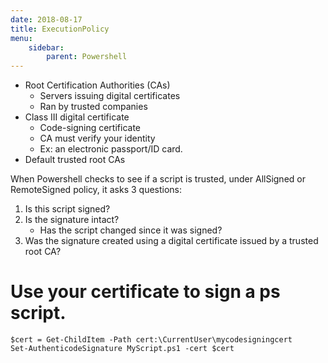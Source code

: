 ```yaml
---
date: 2018-08-17
title: ExecutionPolicy
menu:
    sidebar:
        parent: Powershell
---
```



- Root Certification Authorities (CAs)
    + Servers issuing digital certificates
    + Ran by trusted companies
- Class III digital certificate
    + Code-signing certificate
    + CA must verify your identity
    + Ex: an electronic passport/ID card.
- Default trusted root CAs

When Powershell checks to see if a script is trusted, under AllSigned or RemoteSigned policy, it asks 3 questions:

1. Is this script signed?
2. Is the signature intact?
    + Has the script changed since it was signed?
3. Was the signature created using a digital certificate issued by a trusted root CA?


# Use your certificate to sign a ps script.
```
$cert = Get-ChildItem -Path cert:\CurrentUser\mycodesigningcert
Set-AuthenticodeSignature MyScript.ps1 -cert $cert
```